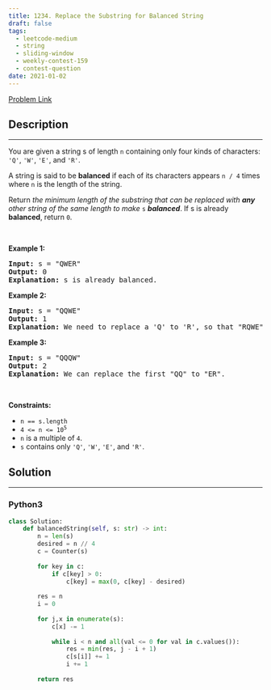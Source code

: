 ```yaml
---
title: 1234. Replace the Substring for Balanced String
draft: false
tags: 
  - leetcode-medium
  - string
  - sliding-window
  - weekly-contest-159
  - contest-question
date: 2021-01-02
---
```


[Problem Link](https://leetcode.com/problems/replace-the-substring-for-balanced-string/)

## Description

---
<p>You are given a string s of length <code>n</code> containing only four kinds of characters: <code>&#39;Q&#39;</code>, <code>&#39;W&#39;</code>, <code>&#39;E&#39;</code>, and <code>&#39;R&#39;</code>.</p>

<p>A string is said to be <strong>balanced</strong><em> </em>if each of its characters appears <code>n / 4</code> times where <code>n</code> is the length of the string.</p>

<p>Return <em>the minimum length of the substring that can be replaced with <strong>any</strong> other string of the same length to make </em><code>s</code><em> <strong>balanced</strong></em>. If s is already <strong>balanced</strong>, return <code>0</code>.</p>

<p>&nbsp;</p>
<p><strong class="example">Example 1:</strong></p>

<pre>
<strong>Input:</strong> s = &quot;QWER&quot;
<strong>Output:</strong> 0
<strong>Explanation:</strong> s is already balanced.
</pre>

<p><strong class="example">Example 2:</strong></p>

<pre>
<strong>Input:</strong> s = &quot;QQWE&quot;
<strong>Output:</strong> 1
<strong>Explanation:</strong> We need to replace a &#39;Q&#39; to &#39;R&#39;, so that &quot;RQWE&quot; (or &quot;QRWE&quot;) is balanced.
</pre>

<p><strong class="example">Example 3:</strong></p>

<pre>
<strong>Input:</strong> s = &quot;QQQW&quot;
<strong>Output:</strong> 2
<strong>Explanation:</strong> We can replace the first &quot;QQ&quot; to &quot;ER&quot;. 
</pre>

<p>&nbsp;</p>
<p><strong>Constraints:</strong></p>

<ul>
	<li><code>n == s.length</code></li>
	<li><code>4 &lt;= n &lt;= 10<sup>5</sup></code></li>
	<li><code>n</code> is a multiple of <code>4</code>.</li>
	<li><code>s</code> contains only <code>&#39;Q&#39;</code>, <code>&#39;W&#39;</code>, <code>&#39;E&#39;</code>, and <code>&#39;R&#39;</code>.</li>
</ul>


## Solution

---
### Python3
``` py title='replace-the-substring-for-balanced-string'
class Solution:
    def balancedString(self, s: str) -> int:
        n = len(s)
        desired = n // 4
        c = Counter(s)
        
        for key in c:
            if c[key] > 0:
                c[key] = max(0, c[key] - desired)
        
        res = n
        i = 0
        
        for j,x in enumerate(s):
            c[x] -= 1
            
            while i < n and all(val <= 0 for val in c.values()):
                res = min(res, j - i + 1)
                c[s[i]] += 1
                i += 1
        
        return res
```

